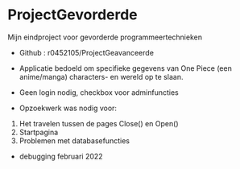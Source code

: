 # ProjectGevorderde
Mijn eindproject voor gevorderde programmeertechnieken

- Github : r0452105/ProjectGeavanceerde

- Applicatie bedoeld om specifieke gegevens van One Piece (een anime/manga) characters- en wereld op te slaan.

- Geen login nodig, checkbox voor adminfuncties

- Opzoekwerk was nodig voor:
1) Het travelen tussen de pages Close() en Open()
2) Startpagina
3) Problemen met databasefuncties

- debugging februari 2022

